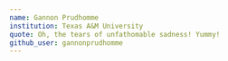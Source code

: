 ```yaml
---
name: Gannon Prudhomme
institution: Texas A&M University
quote: Oh, the tears of unfathomable sadness! Yummy!
github_user: gannonprudhomme
---
```

